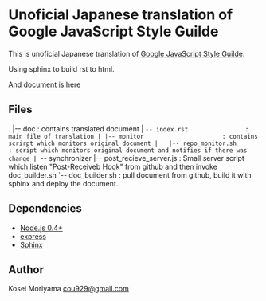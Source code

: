 Unoficial Japanese translation of Google JavaScript Style Guilde
=====================================================================

This is unoficial Japanese translation of [Google JavaScript Style Guilde](http://google-styleguide.googlecode.com/svn/trunk/javascriptguide.xml).

Using sphinx to build rst to html. 

And [document is here](http://cou929.nu/data/google_javascript_style_guide/)

Files
---------------------------------------------------------------------

.
|-- doc                          : contains translated document
|   `-- index.rst                : main file of translation
|
|-- monitor                      : contains scrirpt which monitors original document
|   |-- repo_monitor.sh          : script which monitors original document and notifies if there was change
|
`-- synchronizer
    |-- post_recieve_server.js   : Small server script which listen "Post-Receiveb Hook" from github and then invoke doc_builder.sh
    `-- doc_builder.sh           : pull document from github, build it with sphinx and deploy the document.

Dependencies
---------------------------------------------------------------------

- [Node.js 0.4+](http://nodejs.org/)
- [express](http://expressjs.com/)
- [Sphinx](http://sphinxsearch.com/)

Author
---------------------------------------------------------------------

Kosei Moriyama <cou929@gmail.com>